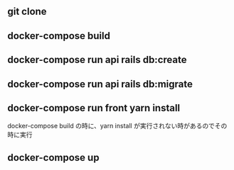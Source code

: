 ## git clone <this URL>

## docker-compose build

## docker-compose run api rails db:create

## docker-compose run api rails db:migrate

## docker-compose run front yarn install

docker-compose build の時に、yarn install が実行されない時があるのでその時に実行

## docker-compose up
